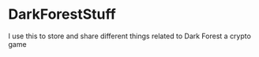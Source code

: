 # DarkForestStuff
I use this to store and share different things related to Dark Forest a crypto game
